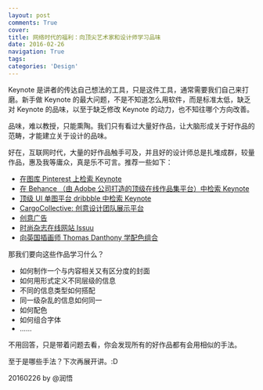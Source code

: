 ```yaml
---
layout: post
comments: True
cover:
title: 网络时代的福利：向顶尖艺术家和设计师学习品味
date: 2016-02-26
navigation: True
tags:
categories: 'Design'
---
```


Keynote 是讲者的传达自己想法的工具，只是这件工具，通常需要我们自己来打磨。新手做 Keynote 的最大问题，不是不知道怎么用软件，而是标准太低，缺乏对 Keynote 的品味，以至于缺乏修改 Keynote 的动力，也不知往哪个方向改善。

品味，难以教授，只能熏陶。我们只有看过大量好作品，让大脑形成关于好作品的范畴，才能建立关于设计的品味。

<!--more-->

好在，互联网时代，大量的好作品触手可及，并且好的设计师总是扎堆成群，较量作品，惠及我等庸众，真是乐不可言。推荐一些如下：

- [在图库 Pinterest 上检索 Keynote](https://www.pinterest.com/search/pins/?q=Keynote&rs=typed&0=Keynote%7Ctyped)
- [在 Behance （由 Adobe 公司打造的顶级在线作品集平台）中检索 Keynote](https://www.behance.net/search?content=projects&sort=appreciations&time=week&search=Keynote)
- [顶级 UI 单图平台 dribbble 中检索 Keynote](https://dribbble.com/search?q=keynote)
- [CargoCollective: 创意设计团队展示平台](http://cargocollective.com/)
- [创意广告](http://adsoftheworld.com/)
- [时尚杂志在线网站 Issuu](http://issuu.com/)
- [向英国插画师 Thomas Danthony 学配色组合](http://www.thomasdanthony.com/)

那我们要向这些作品学习什么？

- 如何制作一个与内容相关又有区分度的封面
- 如何用形式定义不同层级的信息
- 不同的信息类型如何搭配
- 同一级杂乱的信息如何同一
- 如何配色
- 如何组合字体
- ……

不用回答，只是带着问题去看，你会发现所有的好作品都有会用相似的手法。

至于是哪些手法？下次再展开讲。:D

20160226 by @润悟
